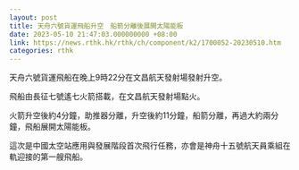 ```yaml
---
layout: post
title: 天舟六號貨運飛船升空　船箭分離後展開太陽能板
date: 2023-05-10 21:47:03.000000000 +08:00
link: https://news.rthk.hk/rthk/ch/component/k2/1700052-20230510.htm
categories: rthk
---
```


天舟六號貨運飛船在晚上9時22分在文昌航天發射場發射升空。

飛船由長征七號遙七火箭搭載，在文昌航天發射場點火。

火箭升空後約4分鐘，助推器分離，升空後約11分鐘，船箭分離，再過大約兩分鐘，飛船展開太陽能板。

這次是中國太空站應用與發展階段首次飛行任務，亦會是神舟十五號航天員乘組在軌迎接的第一艘飛船。
